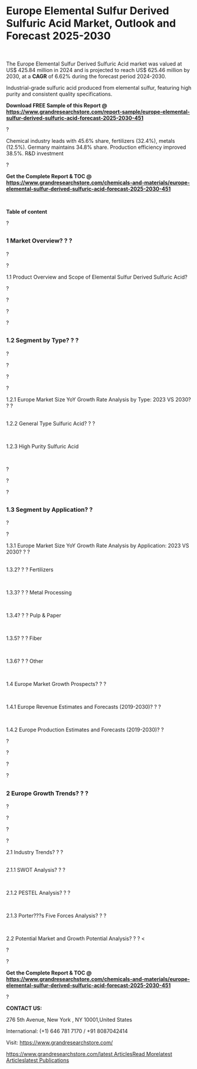 <h1>Europe Elemental Sulfur Derived Sulfuric Acid Market, Outlook and Forecast 2025-2030</h1><br/><p>The Europe Elemental Sulfur Derived Sulfuric Acid market was valued at US$ 425.84 million in 2024 and is projected to reach US$ 625.46 million by 2030, at a <strong>CAGR</strong> of 6.62% during the forecast period 2024-2030.</p>
 
 
 
 <p>Industrial-grade sulfuric acid produced from elemental sulfur, featuring high purity and consistent quality specifications.</p>
 
 
 
 <div><b>Download FREE Sample of this Report @ <a href="https://www.grandresearchstore.com/report-sample/europe-elemental-sulfur-derived-sulfuric-acid-forecast-2025-2030-451">https://www.grandresearchstore.com/report-sample/europe-elemental-sulfur-derived-sulfuric-acid-forecast-2025-2030-451</a></b></div>
 
 
 
 <p>? </p>
 
 
 
 <p>Chemical industry leads with 45.6% share, fertilizers (32.4%), metals (12.5%). Germany maintains 34.8% share. Production efficiency improved 38.5%. R&D investment</p>
 
 
 
 <p>? </p>
 
 
 
 <div><b>Get the Complete Report & TOC @ <a href="https://www.grandresearchstore.com/chemicals-and-materials/europe-elemental-sulfur-derived-sulfuric-acid-forecast-2025-2030-451">https://www.grandresearchstore.com/chemicals-and-materials/europe-elemental-sulfur-derived-sulfuric-acid-forecast-2025-2030-451</a></b></div>
 
 
 
 <p><br />
 
 <b>Table of content</b></p>
 
 
 
 <p>? </p>
 
 
 
 <h2><span style="font-size:16px"><strong>1 Market Overview? ? ? </strong></span></h2>
 
 
 
 <p>? </p>
 
 
 
 <p>? </p>
 
 
 
 <p>1.1 Product Overview and Scope of Elemental Sulfur Derived Sulfuric Acid? </p>
 
 
 
 <p>? </p>
 
 
 
 <p>? </p>
 
 
 
 <p>? </p>
 
 
 
 <p>? </p>
 
 
 
 <h2><strong><span style="font-size:16px">1.2 Segment by Type? ? ? </span></strong></h2>
 
 
 
 <p>? </p>
 
 
 
 <p>? </p>
 
 
 
 <p>? </p>
 
 
 
 <p>? </p>
 
 
 
 <p>1.2.1 Europe Market Size YoY Growth Rate Analysis by Type: 2023 VS 2030? ? ? <br />
 
 <br />
 
 1.2.2 General Type Sulfuric Acid? ? ? <br />
 
 <br />
 
 1.2.3 High Purity Sulfuric Acid<br />
 
 <br />
 
 ? </p>
 
 
 
 <p>? </p>
 
 
 
 <p>? </p>
 
 
 
 <h2><span style="font-size:16px"><strong>1.3 Segment by Application? ? </strong></span></h2>
 
 
 
 <p>? </p>
 
 
 
 <p>? </p>
 
 
 
 <p>1.3.1 Europe Market Size YoY Growth Rate Analysis by Application: 2023 VS 2030? ? ? <br />
 
 <br />
 
 1.3.2? ? ? Fertilizers<br />
 
 <br />
 
 1.3.3? ? ? Metal Processing<br />
 
 <br />
 
 1.3.4? ? ? Pulp & Paper<br />
 
 <br />
 
 1.3.5? ? ? Fiber<br />
 
 <br />
 
 1.3.6? ? ? Other<br />
 
 <br />
 
 1.4 Europe Market Growth Prospects? ? ? <br />
 
 <br />
 
 1.4.1 Europe Revenue Estimates and Forecasts (2019-2030)? ? ? <br />
 
 <br />
 
 1.4.2 Europe Production Estimates and Forecasts (2019-2030)? ? </p>
 
 
 
 <p>? </p>
 
 
 
 <p>? </p>
 
 
 
 <p>? </p>
 
 
 
 <p>? </p>
 
 
 
 <h2><span style="font-size:16px"><strong>2 Europe Growth Trends? ? ? </strong></span></h2>
 
 
 
 <p>? </p>
 
 
 
 <p>? </p>
 
 
 
 <p>? </p>
 
 
 
 <p>? </p>
 
 
 
 <p>2.1 Industry Trends? ? ? <br />
 
 <br />
 
 2.1.1 SWOT Analysis? ? ? <br />
 
 <br />
 
 2.1.2 PESTEL Analysis? ? ? <br />
 
 <br />
 
 2.1.3 Porter???s Five Forces Analysis? ? ? <br />
 
 <br />
 
 2.2 Potential Market and Growth Potential Analysis? ? ? <</p>
 
 
 
 <p>? </p>
 
 
 
 <p>? </p>
 
 
 
 <div><b>Get the Complete Report & TOC @ <a href="https://www.grandresearchstore.com/chemicals-and-materials/europe-elemental-sulfur-derived-sulfuric-acid-forecast-2025-2030-451">https://www.grandresearchstore.com/chemicals-and-materials/europe-elemental-sulfur-derived-sulfuric-acid-forecast-2025-2030-451</a></b></div>
 
 
 
 <p>? </p>
 
 
 
 <p><b>CONTACT US:</b><br />
 
 276 5th Avenue, New York , NY 10001,United States<br />
 
 International: (+1) 646 781 7170 / +91 8087042414<br />
 
 Visit: <a href="https://www.grandresearchstore.com/">https://www.grandresearchstore.com/</a><br />
 
 <a href="https://gyeongbokgung.com">https://www.grandresearchstore.com/</a><a href="https://hallyeomaritime.com">latest Articles</a><a href="https://jingwansa.com">Read More</a><a href="https://nguoiviet.jp/">latest Articles</a><a href="https://www.intelmarketresearch.com/">latest Publications</a></p>
